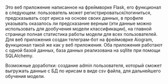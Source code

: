 Это веб приложение написанное на фреймворке Flask, его функционал в следующем: пользователь может регистрироваться/логиниться, предсказывать сорт ириса на основе своих данных,
в профиле указывать оказалось ли предсказание верным (эти данные можно использовать для дообучения модели классификации), на главной странице полная статистика работы модели для всех пользователей.
Для веб приложения создан телеграм-бот на фреймоврке Aiogram, функционал такой же как у веб приложения. Оба приложения работают с одной базой данных, база данных реализована на sqllite при помощи SQLAlchemy.

Возможные доработки: создание admin пользователя, который сможет выгружать данные с БД по ирисам в виде csv файла, для дальнейшего обучения модели.
